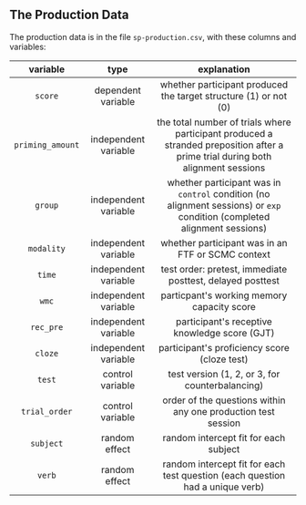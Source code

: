 ## The Production Data

The production data is in the file `sp-production.csv`, with these columns and variables:

variable|type|explanation
:-:|:-:|:-:
`score`|dependent variable| whether participant produced the target structure (1) or not (0)
`priming_amount` | independent variable | the total number of trials where participant produced a stranded preposition after a prime trial during both alignment sessions
`group` | independent variable | whether participant was in `control` condition (no alignment sessions) or `exp` condition (completed alignment sessions)
`modality` | independent variable | whether participant was in an FTF or SCMC context
`time` | independent variable | test order: pretest, immediate posttest, delayed posttest
`wmc` | independent variable | particpant's working memory capacity score 
`rec_pre` | independent variable | participant's receptive knowledge score (GJT)
`cloze` | independent variable | participant's proficiency score (cloze test)
`test` | control variable | test version (1, 2, or 3, for counterbalancing)
`trial_order` |control variable| order of the questions within any one production test session
`subject` | random effect | random intercept fit for each subject
`verb`| random effect | random intercept fit for each test question (each question had a unique verb)
